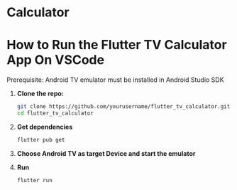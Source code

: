 # Calculator 


# How to Run the Flutter TV Calculator App On VSCode

Prerequisite: Android TV emulator must be installed in Android Studio SDK

1. **Clone the repo:**

   ```bash
   git clone https://github.com/yourusername/flutter_tv_calculator.git
   cd flutter_tv_calculator
   ```
2. **Get dependencies**
   ```bash
   flutter pub get
   ```

3. **Choose Android TV as target Device and start the emulator**

4. **Run**
   ```bash
   flutter run
   ```

   

   